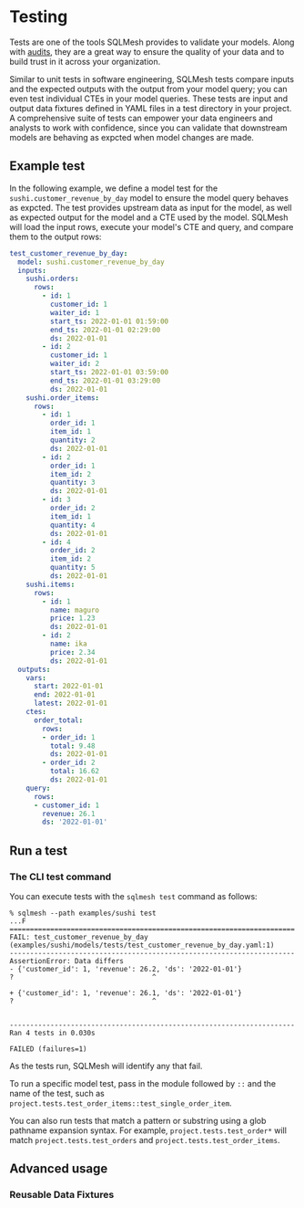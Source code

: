 # Testing
Tests are one of the tools SQLMesh provides to validate your models. Along with [audits](/concepts/audits), they are a great way to ensure the quality of your data and to build trust in it across your organization. 

Similar to unit tests in software engineering, SQLMesh tests compare inputs and the expected outputs with the output from your model query; you can even test individual CTEs in your model queries. These tests are input and output data fixtures defined in YAML files in a test directory in your project. A comprehensive suite of tests can empower your data engineers and analysts to work with confidence, since you can validate that downstream models are behaving as expcted when model changes are made.

## Example test
In the following example, we define a model test for the `sushi.customer_revenue_by_day` model to ensure the model query behaves as expcted. The test provides upstream data as input for the model, as well as expected output for the model and a CTE used by the model. SQLMesh will load the input rows, execute your model's CTE and query, and compare them to the output rows:

```yaml
test_customer_revenue_by_day:
  model: sushi.customer_revenue_by_day
  inputs:
    sushi.orders:
      rows:
        - id: 1
          customer_id: 1
          waiter_id: 1
          start_ts: 2022-01-01 01:59:00
          end_ts: 2022-01-01 02:29:00
          ds: 2022-01-01
        - id: 2
          customer_id: 1
          waiter_id: 2
          start_ts: 2022-01-01 03:59:00
          end_ts: 2022-01-01 03:29:00
          ds: 2022-01-01
    sushi.order_items:
      rows:
        - id: 1
          order_id: 1
          item_id: 1
          quantity: 2
          ds: 2022-01-01
        - id: 2
          order_id: 1
          item_id: 2
          quantity: 3
          ds: 2022-01-01
        - id: 3
          order_id: 2
          item_id: 1
          quantity: 4
          ds: 2022-01-01
        - id: 4
          order_id: 2
          item_id: 2
          quantity: 5
          ds: 2022-01-01
    sushi.items:
      rows:
        - id: 1
          name: maguro
          price: 1.23
          ds: 2022-01-01
        - id: 2
          name: ika
          price: 2.34
          ds: 2022-01-01
  outputs:
    vars:
      start: 2022-01-01
      end: 2022-01-01
      latest: 2022-01-01
    ctes:
      order_total:
        rows:
        - order_id: 1
          total: 9.48
          ds: 2022-01-01
        - order_id: 2
          total: 16.62
          ds: 2022-01-01
    query:
      rows:
      - customer_id: 1
        revenue: 26.1
        ds: '2022-01-01'
```

## Run a test
### The CLI test command
You can execute tests with the `sqlmesh test` command as follows:
```
% sqlmesh --path examples/sushi test
...F
======================================================================
FAIL: test_customer_revenue_by_day (examples/sushi/models/tests/test_customer_revenue_by_day.yaml:1)
----------------------------------------------------------------------
AssertionError: Data differs
- {'customer_id': 1, 'revenue': 26.2, 'ds': '2022-01-01'}
?                                  ^

+ {'customer_id': 1, 'revenue': 26.1, 'ds': '2022-01-01'}
?                                  ^


----------------------------------------------------------------------
Ran 4 tests in 0.030s

FAILED (failures=1)
```

As the tests run, SQLMesh will identify any that fail.

To run a specific model test, pass in the module followed by `::` and the name of the test, such as
`project.tests.test_order_items::test_single_order_item`. 

You can also run tests that match a pattern or substring using a glob pathname expansion syntax. For example, `project.tests.test_order*` will match `project.tests.test_orders` and `project.tests.test_order_items`.

## Advanced usage
### Reusable Data Fixtures
